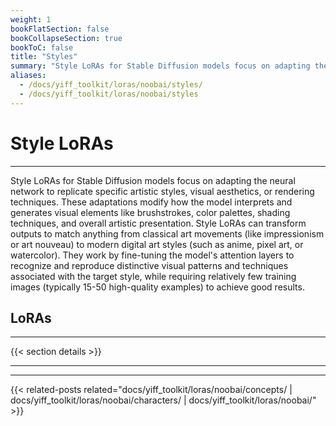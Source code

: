 ```yaml
---
weight: 1
bookFlatSection: false
bookCollapseSection: true
bookToC: false
title: "Styles"
summary: "Style LoRAs for Stable Diffusion models focus on adapting the neural network to replicate specific artistic styles, visual aesthetics, or rendering techniques. These adaptations modify how the model interprets and generates visual elements like brushstrokes, color palettes, shading techniques, and overall artistic presentation. Style LoRAs can transform outputs to match anything from classical art movements (like impressionism or art nouveau) to modern digital art styles (such as anime, pixel art, or watercolor). They work by fine-tuning the model's attention layers to recognize and reproduce distinctive visual patterns and techniques associated with the target style, while requiring relatively few training images (typically 15-50 high-quality examples) to achieve good results."
aliases:
  - /docs/yiff_toolkit/loras/noobai/styles/
  - /docs/yiff_toolkit/loras/noobai/styles
---
```


<!--markdownlint-disable MD025 -->

# Style LoRAs

---

Style LoRAs for Stable Diffusion models focus on adapting the neural network to replicate specific artistic styles, visual aesthetics, or rendering techniques. These adaptations modify how the model interprets and generates visual elements like brushstrokes, color palettes, shading techniques, and overall artistic presentation. Style LoRAs can transform outputs to match anything from classical art movements (like impressionism or art nouveau) to modern digital art styles (such as anime, pixel art, or watercolor). They work by fine-tuning the model's attention layers to recognize and reproduce distinctive visual patterns and techniques associated with the target style, while requiring relatively few training images (typically 15-50 high-quality examples) to achieve good results.

## LoRAs

---

{{< section details >}}

---

---

{{< related-posts related="docs/yiff_toolkit/loras/noobai/concepts/ | docs/yiff_toolkit/loras/noobai/characters/ | docs/yiff_toolkit/loras/noobai/" >}}
